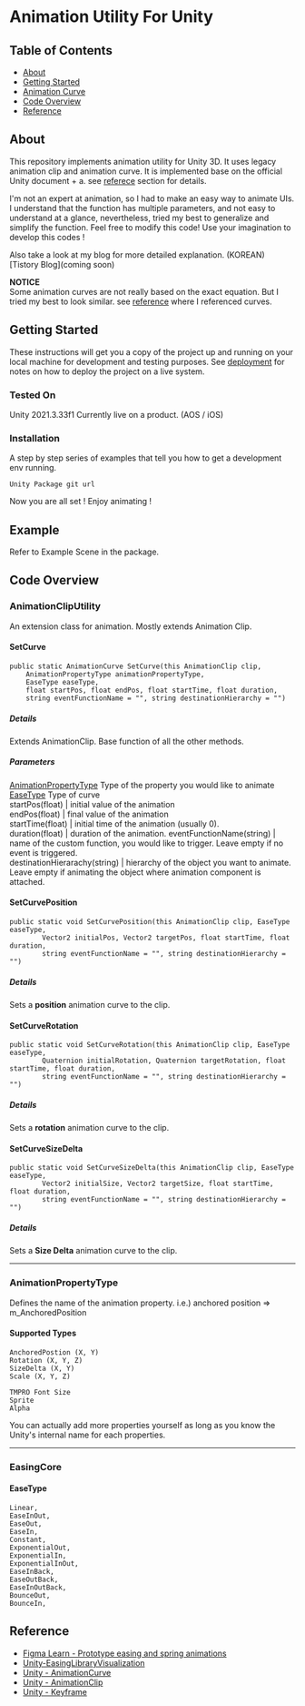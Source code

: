 # Animation Utility For Unity

## Table of Contents

- [About](#about)
- [Getting Started](#getting_started)
- [Animation Curve](#example)
- [Code Overview](#code_overview)
- [Reference](#references)

## About <a name = "about"></a>

This repository implements animation utility for Unity 3D. It uses legacy animation clip and animation curve. It is implemented base on the official Unity document + a. see [referece](#references) section for details.

I'm not an expert at animation, so I had to make an easy way to animate UIs. I understand that the function has multiple parameters, and not easy to understand at a glance, nevertheless, tried my best to generalize and simplify the function. Feel free to modify this code! Use your imagination to develop this codes !

Also take a look at my blog for more detailed explanation. (KOREAN) [Tistory Blog](coming soon)

**NOTICE** <br>
Some animation curves are not really based on the exact equation. But I tried my best to look similar. see [reference](#references) where I referenced curves.

## Getting Started <a name = "getting_started"></a>

These instructions will get you a copy of the project up and running on your local machine for development and testing purposes. See [deployment](#deployment) for notes on how to deploy the project on a live system.

### Tested On

Unity 2021.3.33f1
Currently live on a product. (AOS / iOS)

### Installation

A step by step series of examples that tell you how to get a development env running.

```
Unity Package git url
```

Now you are all set ! Enjoy animating !

## Example <a name = "example"></a>

Refer to Example Scene in the package.

## Code Overview <a name= "code_overview"></a>

### AnimationClipUtility
An extension class for animation. Mostly extends Animation Clip.
#### SetCurve
```
public static AnimationCurve SetCurve(this AnimationClip clip, 
    AnimationPropertyType animationPropertyType,
    EaseType easeType,
    float startPos, float endPos, float startTime, float duration,
    string eventFunctionName = "", string destinationHierarchy = "")
```
##### Details
Extends AnimationClip. Base function of all the other methods. 
##### Parameters
[AnimationPropertyType](#animation_property_type) Type of the property you would like to animate<br>
[EaseType](#ease_type) Type of curve<br>
startPos(float) | initial value of the animation<br>
endPos(float) | final value of the animation<br>
startTime(float) | initial time of the animation (usually 0).<br>
duration(float) | duration of the animation.
eventFunctionName(string) | name of the custom function, you would like to trigger. Leave empty if no event is triggered.<br>
destinationHierarachy(string) | hierarchy of the object you want to animate. Leave empty if animating the object where animation component is attached.<br>

#### SetCurvePosition
```
public static void SetCurvePosition(this AnimationClip clip, EaseType easeType,
        Vector2 initialPos, Vector2 targetPos, float startTime, float duration,
        string eventFunctionName = "", string destinationHierarchy = "")
```
##### Details
Sets a **position** animation curve to the clip.

#### SetCurveRotation
```
public static void SetCurveRotation(this AnimationClip clip, EaseType easeType,
        Quaternion initialRotation, Quaternion targetRotation, float startTime, float duration,
        string eventFunctionName = "", string destinationHierarchy = "")
```
##### Details
Sets a **rotation** animation curve to the clip.

#### SetCurveSizeDelta
```
public static void SetCurveSizeDelta(this AnimationClip clip, EaseType easeType,
        Vector2 initialSize, Vector2 targetSize, float startTime, float duration,
        string eventFunctionName = "", string destinationHierarchy = "")
```
##### Details
Sets a **Size Delta** animation curve to the clip.

--- 

### AnimationPropertyType <a name="animation_property_type"></a>
Defines the name of the animation property. i.e.) anchored position => m_AnchoredPosition
#### Supported Types
```
AnchoredPostion (X, Y)
Rotation (X, Y, Z)
SizeDelta (X, Y)
Scale (X, Y, Z)

TMPRO Font Size
Sprite
Alpha
```

You can actually add more properties yourself as long as you know the Unity's internal name for each properties.

---

### EasingCore <a name="easing_core"></a>
#### EaseType
```
Linear,
EaseInOut,
EaseOut,
EaseIn,
Constant,
ExponentialOut,
ExponentialIn,
ExponentialInOut,
EaseInBack,
EaseOutBack,
EaseInOutBack,
BounceOut,
BounceIn,
```

## Reference <a name = "references"></a>
- [Figma Learn - Prototype easing and spring animations](#https://help.figma.com/hc/en-us/articles/360051748654-Prototype-easing-and-spring-animations#Easing_Bezier_presets)
- [Unity-EasingLibraryVisualization](#https://github.com/noisecrime/Unity-EasingLibraryVisualisation)
- [Unity - AnimationCurve](#https://docs.unity3d.com/ScriptReference/AnimationCurve-ctor.html)
- [Unity - AnimationClip](#https://docs.unity3d.com/ScriptReference/AnimationClip.html)
- [Unity - Keyframe](#https://docs.unity3d.com/ScriptReference/Keyframe.html)
